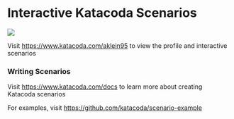 # Interactive Katacoda Scenarios

[![](http://shields.katacoda.com/katacoda/aklein95/count.svg)](https://www.katacoda.com/aklein95 "Get your profile on Katacoda.com")

Visit https://www.katacoda.com/aklein95 to view the profile and interactive scenarios

### Writing Scenarios
Visit https://www.katacoda.com/docs to learn more about creating Katacoda scenarios

For examples, visit https://github.com/katacoda/scenario-example
